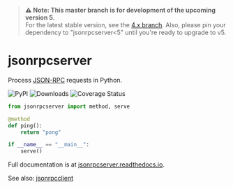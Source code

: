 > **⚠ Note: This master branch is for development of the upcoming version 5.**  
> For the latest stable version, see the [4.x branch](https://github.com/bcb/jsonrpcserver/tree/4.x).
> Also, please pin your dependency to "jsonrpcserver<5" until you're ready to upgrade to v5.

# jsonrpcserver

Process [JSON-RPC](http://www.jsonrpc.org/) requests in Python.

![PyPI](https://img.shields.io/pypi/v/jsonrpcserver.svg)
![Downloads](https://pepy.tech/badge/jsonrpcserver)
![Coverage Status](https://coveralls.io/repos/github/bcb/jsonrpcserver/badge.svg?branch=master)

```python
from jsonrpcserver import method, serve

@method
def ping():
    return "pong"

if __name__ == "__main__":
    serve()
```

Full documentation is at [jsonrpcserver.readthedocs.io](https://jsonrpcserver.readthedocs.io/).

See also: [jsonrpcclient](https://github.com/bcb/jsonrpcclient)
